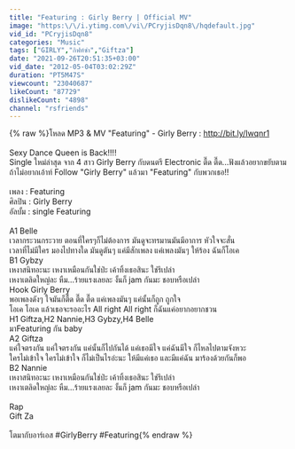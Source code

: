 ```yaml
---
title: "Featuring : Girly Berry | Official MV"
image: "https:\/\/i.ytimg.com\/vi\/PCryjisDqn8\/hqdefault.jpg"
vid_id: "PCryjisDqn8"
categories: "Music"
tags: ["GIRLY","กิฟท์ซ่า","Giftza"]
date: "2021-09-26T20:51:35+03:00"
vid_date: "2012-05-04T03:02:29Z"
duration: "PT5M47S"
viewcount: "23040687"
likeCount: "87729"
dislikeCount: "4898"
channel: "rsfriends"
---
```

{% raw %}โหลด MP3 &amp; MV &quot;Featuring&quot; - Girly Berry : <a rel="nofollow" target="blank" href="http://bit.ly/Iwqnr1">http://bit.ly/Iwqnr1</a><br /><br />Sexy Dance Queen is Back!!!!<br />Single ใหม่ล่าสุด จาก 4 สาว Girly Berry กับดนตรี Electronic ตื๊ด ตื๊ด...ฟังแล้วอยากขยับตาม<br />ถ้าไม่อยากเอ้าท์ Follow &quot;Girly Berry&quot; แล้วมา &quot;Featuring&quot; กับพวกเธอ!!<br /><br />เพลง : Featuring<br />ศิลปิน : Girly Berry<br />อัลบั้ม : single Featuring<br /><br />A1 Belle<br />เวลากระวนกระวาย ตอนที่ใครๆก็ไม่ต้องการ  มันดูจะทรมานมันมีอาการ หัวใจจะสั่น<br />เวลาที่ไม่มีใคร  มองไปทางใด มันดูตันๆ  แค่มีสักเพลง แค่เพลงมันๆ ให้ร้อง ฉันก็โอเค<br />B1 Gybzy<br />เหงาสนิทอะนะ เหงาเหมือนกันใช่ป่ะ  เค้าทิ้งเธอสินะ  ใช่รึเปล่า<br />เหงาเตลิดใหญ่ละ หืม...ร้ายแรงเลยละ  งั้นก็ jam กันมะ  ชอบหรือเปล่า<br />Hook Girly Berry<br />พอเพลงดังๆ  ใจมันก็ตื๊ด ตื๊ด ตื๊ด  แค่เพลงมันๆ  แค่นั้นก็ถูก ถูกใจ<br />โอเค โอเค  แล้วเธอจะรออะไร  All right All right ก็ฉันแค่อยากอยากชวน<br />H1 Giftza,H2 Nannie,H3 Gybzy,H4 Belle<br />มาFeaturing กัน baby<br />A2 Giftza<br />แค่ใจตรงกัน แค่ใจตรงกัน แค่นั้นก็ไปกันได้  แค่เธอมีใจ แค่ฉันมีใจ  ก็ไหลไปตามจังหวะ<br />ใครไม่เข้าใจ ใครไม่เข้าใจ ก็ไม่เป็นไรอ่ะนะ  ให้มีแค่เธอ และมีแค่ฉัน มาร้องด้วยกันก็พอ<br />B2 Nannie<br />เหงาสนิทอะนะ เหงาเหมือนกันใช่ป่ะ  เค้าทิ้งเธอสินะ  ใช่รึเปล่า<br />เหงาเตลิดใหญ่ละ หืม...ร้ายแรงเลยละ  งั้นก็ jam กันมะ  ชอบหรือเปล่า<br /><br />Rap<br />Gift Za<br /><br />โตมากับอาร์เอส #GirlyBerry #Featuring{% endraw %}
